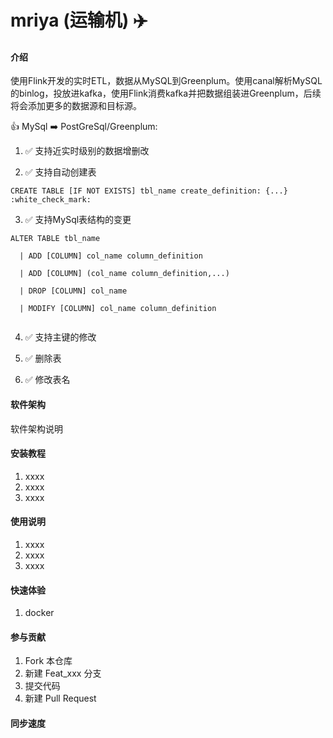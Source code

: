 # mriya (运输机) :airplane: 

#### 介绍
使用Flink开发的实时ETL，数据从MySQL到Greenplum。使用canal解析MySQL的binlog，投放进kafka，使用Flink消费kafka并把数据组装进Greenplum，后续将会添加更多的数据源和目标源。


 :thumbsup: MySql :arrow_right: PostGreSql/Greenplum:

1. :white_check_mark: 支持近实时级别的数据增删改

2. :white_check_mark: 支持自动创建表

```
CREATE TABLE [IF NOT EXISTS] tbl_name create_definition: {...} :white_check_mark:
```

3. :white_check_mark: 支持MySql表结构的变更

```
ALTER TABLE tbl_name

  | ADD [COLUMN] col_name column_definition
  
  | ADD [COLUMN] (col_name column_definition,...) 
  
  | DROP [COLUMN] col_name 
  
  | MODIFY [COLUMN] col_name column_definition
  
```

4. :white_check_mark: 支持主键的修改

5. :white_check_mark: 删除表

6. :white_check_mark: 修改表名


#### 软件架构
软件架构说明


#### 安装教程

1.  xxxx
2.  xxxx
3.  xxxx

#### 使用说明

1.  xxxx
2.  xxxx
3.  xxxx

#### 快速体验
1. docker

#### 参与贡献

1.  Fork 本仓库
2.  新建 Feat_xxx 分支
3.  提交代码
4.  新建 Pull Request

#### 同步速度
